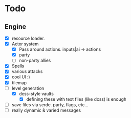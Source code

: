 # Todo

## Engine

- [x] resource loader.
- [x] Actor system
	- [x] Pass around actions. inputs|ai -> actions
	- [x] party
	- [ ] non-party allies
- [x] Spells
- [x] various attacks
- [x] cool UI :)
- [x] tilemap
- [ ] level generation
	- [x] dcss-style vaults
		- [x] defining these with text files (like dcss) is enough
- [ ] save files via serde. party, flags, etc...
- [ ] really dynamic & varied messages
